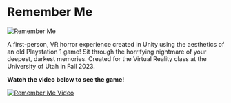 # Remember Me 
![Remember Me](https://github.com/me3253/RememberMe/assets/105840905/56bb667b-0d62-496e-b593-218cc809f4d7)

A first-person, VR horror experience created in Unity using the aesthetics of an old Playstation 1 game! Sit through the horrifying nightmare of your deepest, darkest memories. Created for the Virtual Reality class at the University of Utah in Fall 2023.

**Watch the video below to see the game!**

[![Remember Me Video](https://img.youtube.com/vi/_AI4XIng4JQ/0.jpg)](https://www.youtube.com/watch?v=_AI4XIng4JQ)
